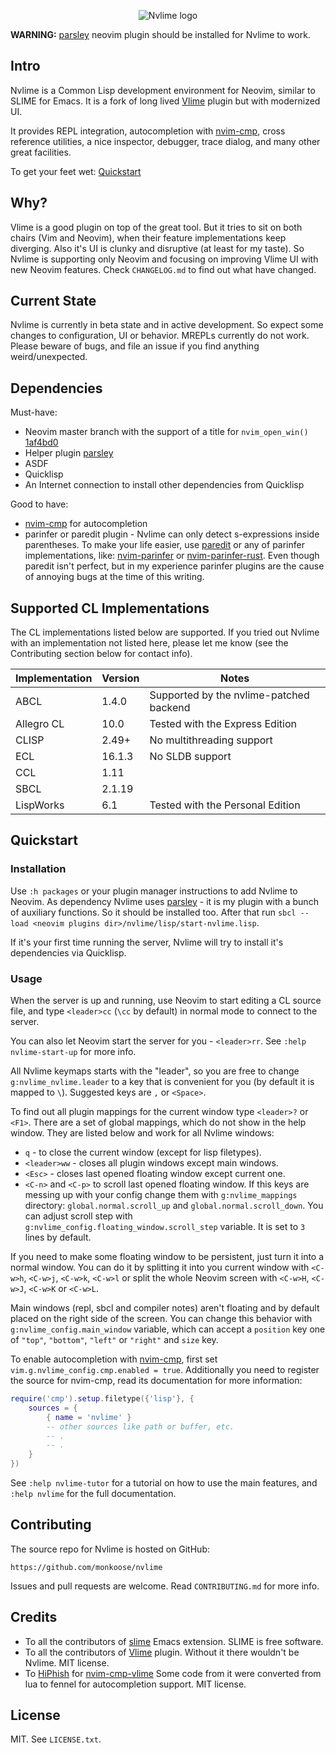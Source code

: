 <p align="center">
    <img src="https://user-images.githubusercontent.com/6261276/209430731-dccaeebd-23e4-4f55-b8c3-4a6bfec7f01b.jpg" alt="Nvlime logo">
</p>

**WARNING:**
[parsley][parsley] neovim plugin should be installed for Nvlime to work.

## Intro

Nvlime is a Common Lisp development environment for Neovim, similar to SLIME
for Emacs. It is a fork of long lived [Vlime][Vlime] plugin but with modernized
UI.

It provides REPL integration, autocompletion with [nvim-cmp][nvim-cmp], cross
reference utilities, a nice inspector, debugger, trace dialog, and many other
great facilities.

To get your feet wet: [Quickstart](#Quickstart)

## Why?

Vlime is a good plugin on top of the great tool. But it tries to sit on both
chairs (Vim and Neovim), when their feature implementations keep diverging. Also
it's UI is clunky and disruptive (at least for my taste). So Nvlime is
supporting only Neovim and focusing on improving Vlime UI with new Neovim
features. Check `CHANGELOG.md` to find out what have changed.

## Current State

Nvlime is currently in beta state and in active development. So expect some
changes to configuration, UI or behavior. MREPLs currently do not work.
Please beware of bugs, and file an issue if you find anything weird/unexpected.

## Dependencies

Must-have:

- Neovim master branch with the support of a title for `nvim_open_win()`
  [1af4bd0](https://github.com/neovim/neovim/commit/1af4bd04f9ad157edbfea30642250e854c5cb5d2)
- Helper plugin [parsley][parsley]
- ASDF
- Quicklisp
- An Internet connection to install other dependencies from Quicklisp

Good to have:

- [nvim-cmp][nvim-cmp] for autocompletion
- parinfer or paredit plugin - Nvlime can only detect s-expressions inside
  parentheses. To make your life easier, use
  [paredit](https://github.com/kovisoft/paredit) or any of parinfer
  implementations, like:
  [nvim-parinfer](https://github.com/gpanders/nvim-parinfer) or
  [nvim-parinfer-rust](https://github.com/harrygallagher4/nvim-parinfer-rust).
  Even though paredit isn't perfect, but in my experience parinfer
  plugins are the cause of annoying bugs at the time of this writing.

## Supported CL Implementations

The CL implementations listed below are supported. If you tried out Nvlime with
an implementation not listed here, please let me know (see the Contributing
section below for contact info).

| Implementation | Version | Notes                                   |
|----------------|---------|-----------------------------------------|
| ABCL           | 1.4.0   | Supported by the nvlime-patched backend |
| Allegro CL     | 10.0    | Tested with the Express Edition         |
| CLISP          | 2.49+   | No multithreading support               |
| ECL            | 16.1.3  | No SLDB support                         |
| CCL            | 1.11    |                                         |
| SBCL           | 2.1.19  |                                         |
| LispWorks      | 6.1     | Tested with the Personal Edition        |

## Quickstart

### Installation

Use `:h packages` or your plugin manager instructions to add Nvlime to Neovim.
As dependency Nvlime uses [parsley][parsley] - it is my plugin with a bunch
of auxiliary functions. So it should be installed too. After that run `sbcl
--load <neovim plugins dir>/nvlime/lisp/start-nvlime.lisp`.

If it's your first time running the server, Nvlime will try to install it's
dependencies via Quicklisp.

### Usage

When the server is up and running, use Neovim to start editing a CL source
file, and type `<leader>cc` (`\cc` by default) in normal mode to connect to the
server.

You can also let Neovim start the server for you - `<leader>rr`. See `:help
nvlime-start-up` for more info.

All Nvlime keymaps starts with the "leader", so you are free to change
`g:nvlime_nvlime.leader` to a key that is convenient for you (by default it is
mapped to `\`). Suggested keys are `,` or `<Space>`.

To find out all plugin mappings for the current window type `<leader>?` or
`<F1>`. There are a set of global mappings, which do not show in the help window.
They are listed below and work for all Nvlime windows:

- `q` - to close the current window (except for lisp filetypes).
- `<leader>ww` - closes all plugin windows except main windows.
- `<Esc>` - closes last opened floating window except current one.
- `<C-n>` and `<C-p>` to scroll last opened floating window. If this keys are
  messing up with your config change them with `g:nvlime_mappings` directory:
  `global.normal.scroll_up` and `global.normal.scroll_down`. You can adjust
  scroll step with `g:nvlime_config.floating_window.scroll_step` variable. It
  is set to `3` lines by default.

If you need to make some floating window to be persistent, just turn it into a
normal window. You can do it by splitting it into you current window with
`<C-w>h`, `<C-w>j`, `<C-w>k`, `<C-w>l` or split the whole Neovim screen with
`<C-w>H`, `<C-w>J`, `<C-w>K` or `<C-w>L`.

Main windows (repl, sbcl and compiler notes) aren't floating and by default
placed on the right side of the screen. You can change this behavior with
`g:nvlime_config.main_window` variable, which can accept a `position` key
one of `"top"`, `"bottom"`, `"left"` or `"right"` and `size` key.

To enable autocompletion with [nvim-cmp][nvim-cmp], first set
`vim.g.nvlime_config.cmp.enabled = true`. Additionally you need to register the
source for nvim-cmp, read its documentation for more information:

```lua
require('cmp').setup.filetype({'lisp'}, {
    sources = {
        { name = 'nvlime' }
        -- other sources like path or buffer, etc.
        -- .
        -- .
    }
})
```

See `:help nvlime-tutor` for a tutorial on how to use the main features, and
`:help nvlime` for the full documentation.

## Contributing

The source repo for Nvlime is hosted on GitHub:

    https://github.com/monkoose/nvlime

Issues and pull requests are welcome. Read `CONTRIBUTING.md` for more info.

## Credits

- To all the contributors of [slime](https://github.com/slime/slime) Emacs
  extension. SLIME is free software.
- To all the contributors of [Vlime][Vlime] plugin. Without it there wouldn't
  be Nvlime. MIT license.
- To [HiPhish](https://github.com/HiPhish) for
  [nvim-cmp-vlime](https://github.com/HiPhish/nvim-cmp-vlime) Some code from it
  were converted from lua to fennel for autocompletion support. MIT license.

## License

MIT. See `LICENSE.txt`.

[nvim-cmp]: https://github.com/hrsh7th/nvim-cmp
[Vlime]: https://github.com/vlime/vlime
[parsley]: https://github.com/monkoose/parsley
